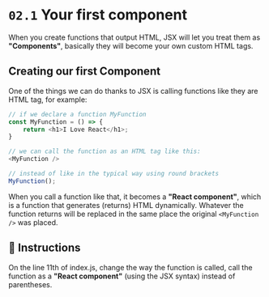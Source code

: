 # `02.1` Your first component

When you create functions that output HTML, JSX will let you treat them as **"Components"**, basically they will become your own custom HTML tags.

## Creating our first Component

One of the things we can do thanks to JSX is calling functions like they are HTML tag, for example:
```js
// if we declare a function MyFunction
const MyFunction = () => {
    return <h1>I Love React</h1>;
}

// we can call the function as an HTML tag like this:
<MyFunction />

// instead of like in the typical way using round brackets
MyFunction();
```

When you call a function like that, it becomes a **"React component"**, which is a function that generates (returns) HTML dynamically. Whatever the function returns will be replaced in the same place the original `<MyFunction />` was placed.

## :speech_balloon: Instructions

On the line 11th of index.js, change the way the function is called, call the function as a **"React component"** (using the JSX syntax) instead of parentheses.
